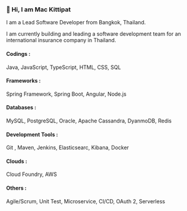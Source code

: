 ### 👋 Hi, I am Mac Kittipat


I am a Lead Software Developer from Bangkok, Thailand. 

I am currently building and leading a software development team for an international insurance company in Thailand.


#### Codings :  
Java, JavaScript, TypeScript, HTML, CSS, SQL

#### Frameworks : 
Spring Framework, Spring Boot, Angular, Node.js

#### Databases : 
MySQL, PostgreSQL, Oracle, Apache Cassandra, DyanmoDB, Redis

#### Development Tools : 
Git , Maven, Jenkins, Elasticsearc, Kibana, Docker

#### Clouds :
Cloud Foundry, AWS

#### Others : 
Agile/Scrum, Unit Test, Microservice, CI/CD, OAuth 2, Serverless

<!--
**MacKittipat/MacKittipat** is a ✨ _special_ ✨ repository because its `README.md` (this file) appears on your GitHub profile.

Here are some ideas to get you started:

- 🔭 I’m currently working on ...
- 🌱 I’m currently learning ...
- 👯 I’m looking to collaborate on ...
- 🤔 I’m looking for help with ...
- 💬 Ask me about ...
- 📫 How to reach me: ...
- 😄 Pronouns: ...
- ⚡ Fun fact: ...
-->
